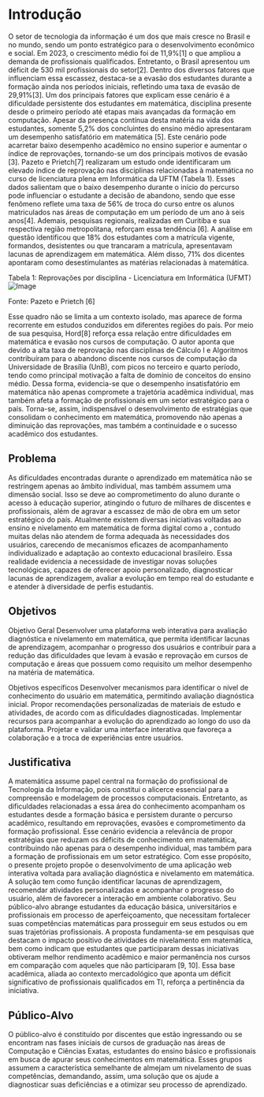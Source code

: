 # Introdução

O setor de tecnologia da informação é um dos que mais cresce no Brasil e no mundo, sendo um ponto estratégico para o desenvolvimento econômico e social. Em 2023, o crescimento médio foi de 11,9%[1] o que ampliou a demanda de profissionais qualificados. Entretanto, o Brasil apresentou um déficit de 530 mil profissionais do setor[2]. Dentro dos diversos fatores que influenciam essa escassez, destaca-se a evasão dos estudantes durante a formação ainda nos períodos iniciais, refletindo uma taxa de evasão de 29,91%[3].
Um dos principais fatores que explicam esse cenário é a dificuldade persistente dos estudantes em matemática, disciplina presente desde o primeiro período até etapas mais avançadas da formação em computação. Apesar da presença contínua desta matéria na vida dos estudantes, somente 5,2% dos concluintes do ensino médio apresentaram um desempenho satisfatório em matemática [5]. Este cenário pode acarretar baixo desempenho acadêmico no ensino superior e aumentar o índice de reprovações, tornando-se um dos principais motivos de evasão [3]. Pazeto e Prietch[7] realizaram um estudo onde identificaram um elevado índice de reprovação nas disciplinas relacionadas à matemática no curso de licenciatura plena em Informática da UFTM (Tabela 1). 
Esses dados salientam que o baixo desempenho durante o início do percurso pode influenciar o estudante a decisão de abandono, sendo que esse fenômeno reflete uma taxa de 56% de troca do curso entre os alunos matriculados nas áreas de computação em um período de um ano à seis anos[4]. 
Ademais, pesquisas regionais, realizadas em Curitiba e sua respectiva região metropolitana, reforçam essa tendência [6]. A análise em questão identificou que 18% dos estudantes com a matrícula vigente, formandos, desistentes ou que trancaram a matrícula, apresentavam lacunas de aprendizagem em matemática. Além disso, 71% dos dicentes apontaram como desestimulantes as matérias relacionadas à matemática. 

Tabela 1: Reprovações por disciplina - Licenciatura em Informática (UFMT)
![Image](https://github.com/user-attachments/assets/9b6d20e0-389e-4763-8cc0-abf37bfc3cf5)
 
Fonte: Pazeto e Prietch [6]

Esse quadro não se limita a um contexto isolado, mas aparece de forma recorrente em estudos conduzidos em diferentes regiões do país. Por meio de sua pesquisa, Hord[8] reforça essa relação entre dificuldades em matemática e evasão nos cursos de computação. O autor aponta que devido a alta taxa de reprovação nas disciplinas de Cálculo I e Algoritmos contribuíram para o abandono discente nos cursos de computação da Universidade de Brasília (UnB), com picos no terceiro e quarto período, tendo como principal motivação a falta de domínio de conceitos do ensino médio. Dessa forma, evidencia-se que o desempenho insatisfatório em matemática não apenas compromete a trajetória acadêmica individual, mas também afeta a formação de profissionais em um setor estratégico para o país. Torna-se, assim, indispensável o desenvolvimento de estratégias que consolidam o conhecimento em matemática, promovendo não apenas a diminuição das reprovações, mas também a continuidade e o sucesso acadêmico dos estudantes.

## Problema

As dificuldades encontradas durante o aprendizado em matemática não se restringem apenas ao âmbito individual, mas também assumem uma dimensão social. Isso se deve ao comprometimento do aluno durante o acesso à educação superior, atingindo o futuro de milhares de discentes e profissionais, além de agravar a escassez de mão de obra em um setor estratégico do país. 
Atualmente existem diversas iniciativas voltadas ao ensino e nivelamento em matemática de forma digital como a , contudo muitas delas não atendem de forma adequada às necessidades dos usuários, carecendo de mecanismos eficazes de acompanhamento individualizado e adaptação ao contexto educacional brasileiro. 
Essa realidade evidencia a necessidade de investigar novas soluções tecnológicas, capazes de oferecer apoio personalizado, diagnosticar lacunas de aprendizagem, avaliar a evolução em tempo real do estudante e  e atender à diversidade de perfis estudantis.

## Objetivos

Objetivo Geral 
Desenvolver uma plataforma web interativa para avaliação diagnóstica e nivelamento em matemática, que permita identificar lacunas de aprendizagem, acompanhar o progresso dos usuários e contribuir para a redução das dificuldades que levam à evasão e reprovação em cursos de computação e áreas que possuem como requisito um melhor desempenho na matéria de matemática. 

Objetivos específicos
Desenvolver mecanismos para identificar o nível de conhecimento do usuário em matemática, permitindo avaliação diagnóstica inicial.
Propor recomendações personalizadas de materiais de estudo e atividades, de acordo com as dificuldades diagnosticadas.
Implementar recursos para acompanhar a evolução do aprendizado ao longo do uso da plataforma.
Projetar e validar uma interface interativa que favoreça a colaboração e a troca de experiências entre usuários. 

## Justificativa

A matemática assume papel central na formação do profissional de Tecnologia da Informação, pois constitui o alicerce essencial para a compreensão e modelagem de processos computacionais. Entretanto, as dificuldades relacionadas a essa área do conhecimento acompanham os estudantes desde a formação básica e persistem durante o percurso acadêmico, resultando em reprovações, evasões e comprometimento da formação profissional. Esse cenário evidencia a relevância de propor estratégias que reduzam os déficits de conhecimento em matemática, contribuindo não apenas para o desempenho individual, mas também para a formação de profissionais em um setor estratégico.
Com esse propósito, o presente projeto propõe o desenvolvimento de uma aplicação web interativa voltada para avaliação diagnóstica e nivelamento em matemática. A solução tem como função identificar lacunas de aprendizagem, recomendar atividades personalizadas e acompanhar o progresso do usuário, além de favorecer a interação em ambiente colaborativo. Seu público-alvo abrange estudantes da educação básica, universitários e profissionais em processo de aperfeiçoamento, que necessitam fortalecer suas competências matemáticas para prosseguir em seus estudos ou em suas trajetórias profissionais.
A proposta fundamenta-se em pesquisas que destacam o impacto positivo de atividades de nivelamento em matemática, bem como indicam que estudantes que participaram dessas iniciativas obtiveram melhor rendimento acadêmico e maior permanência nos cursos em comparação com aqueles que não participaram [9, 10]. Essa base acadêmica, aliada ao contexto mercadológico que aponta um déficit significativo de profissionais qualificados em TI, reforça a pertinência da iniciativa.


## Público-Alvo

O público-alvo é constituído por discentes que estão ingressando ou se encontram nas fases iniciais de cursos de graduação nas áreas de Computação e Ciências Exatas, estudantes do ensino básico e profissionais em busca de apurar seus conhecimentos em matemática. Esses grupos assumem a característica semelhante de almejam um nivelamento de suas competências, demandando, assim, uma solução que os ajude a diagnosticar suas deficiências e a otimizar seu processo de aprendizado.
